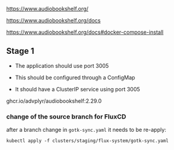 https://www.audiobookshelf.org/

https://www.audiobookshelf.org/docs

https://www.audiobookshelf.org/docs#docker-compose-install


## Stage 1

- The application should use port 3005
    
- This should be configured through a ConfigMap
    
- It should have a ClusterIP service using port 3005

ghcr.io/advplyr/audiobookshelf:2.29.0

### change of the source branch for FluxCD

after a branch change in `gotk-sync.yaml` it needs to be re-apply:

`kubectl apply -f clusters/staging/flux-system/gotk-sync.yaml`

```bash


```